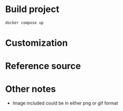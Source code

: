 # Build project
```bash
docker compose up
```
# Customization 

# Reference source


# Other notes
- Image included could be in either png or gif format